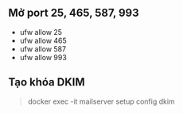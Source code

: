 ## Mở port 25, 465, 587, 993
- ufw allow 25
- ufw allow 465
- ufw allow 587
- ufw allow 993

## Tạo khóa DKIM
> docker exec -it mailserver setup config dkim